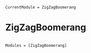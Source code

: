 ```@meta
CurrentModule = ZigZagBoomerang
```

# ZigZagBoomerang

```@index
```

```@autodocs
Modules = [ZigZagBoomerang]
```
